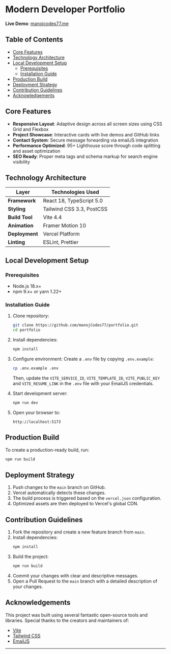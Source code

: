 # Modern Developer Portfolio

**Live Demo**: [manojcodes77.me](https://www.manojcodes77.me/)

## Table of Contents
- [Core Features](#core-features)
- [Technology Architecture](#technology-architecture)
- [Local Development Setup](#local-development-setup)
  - [Prerequisites](#prerequisites)
  - [Installation Guide](#installation-guide)
- [Production Build](#production-build)
- [Deployment Strategy](#deployment-strategy)
- [Contribution Guidelines](#contribution-guidelines)
- [Acknowledgements](#acknowledgements)

## Core Features
- **Responsive Layout**: Adaptive design across all screen sizes using CSS Grid and Flexbox
- **Project Showcase**: Interactive cards with live demos and GitHub links
- **Contact System**: Secure message forwarding via emailJS integration
- **Performance Optimized**: 95+ Lighthouse score through code splitting and asset optimization
- **SEO Ready**: Proper meta tags and schema markup for search engine visibility

## Technology Architecture
| Layer          | Technologies Used          |
|----------------|----------------------------|
| **Framework**  | React 18, TypeScript 5.0   |
| **Styling**    | Tailwind CSS 3.3, PostCSS  |
| **Build Tool** | Vite 4.4                   |
| **Animation**  | Framer Motion 10           |
| **Deployment** | Vercel Platform            |
| **Linting**    | ESLint, Prettier           |

## Local Development Setup

### Prerequisites
- Node.js 18.x+
- npm 9.x+ or yarn 1.22+

### Installation Guide
1. Clone repository:
   ```bash
   git clone https://github.com/manojCodes77/portfolio.git
   cd portfolio
   ```

2. Install dependencies:
   ```bash
   npm install
   ```

3. Configure environment:
   Create a `.env` file by copying `.env.example`:
   ```bash
   cp .env.example .env
   ```
   Then, update the `VITE_SERVICE_ID`, `VITE_TEMPLATE_ID`, `VITE_PUBLIC_KEY` and `VITE_RESUME_LINK` in the `.env` file with your EmailJS credentials.

4. Start development server:
   ```bash
   npm run dev
   ```

5. Open your browser to:
   ```
   http://localhost:5173
   ```

## Production Build
To create a production-ready build, run:
```bash
npm run build
```

## Deployment Strategy
1. Push changes to the `main` branch on GitHub.
2. Vercel automatically detects these changes.
3. The build process is triggered based on the `vercel.json` configuration.
4. Optimized assets are then deployed to Vercel's global CDN.

## Contribution Guidelines
1. Fork the repository and create a new feature branch from `main`.
2. Install dependencies:
   ```bash
   npm install
   ```
3. Build the project:
   ```bash
   npm run build
   ```
4. Commit your changes with clear and descriptive messages.
5. Open a Pull Request to the `main` branch with a detailed description of your changes.

## Acknowledgements
This project was built using several fantastic open-source tools and libraries. Special thanks to the creators and maintainers of:
- [Vite](https://vitejs.dev)
- [Tailwind CSS](https://tailwindcss.com)
- [EmailJS](https://www.emailjs.com)
---

